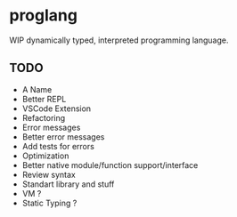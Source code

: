 # proglang

WIP dynamically typed, interpreted programming language.

## TODO

- A Name
- Better REPL
- VSCode Extension
- Refactoring
- Error messages
- Better error messages
- Add tests for errors
- Optimization
- Better native module/function support/interface
- Review syntax
- Standart library and stuff
- VM ?
- Static Typing ?
